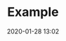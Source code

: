 ---
layout: post
title: Example
date: 2020-01-28 13:02
published: false
header_feature_image:
caption:
tags:    # use [tag1,tag2]
---